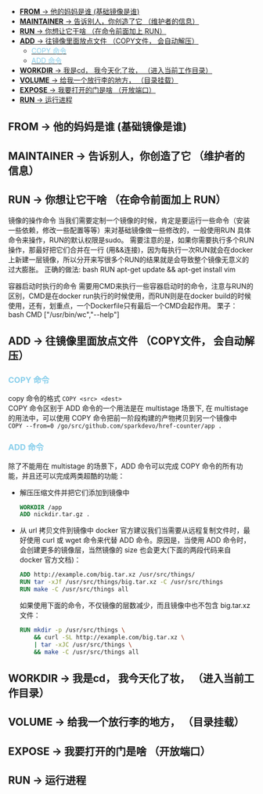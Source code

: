 <!-- TOC -->

- [**FROM** -> 他的妈妈是谁 (基础镜像是谁)](#from---他的妈妈是谁-基础镜像是谁)
- [**MAINTAINER** -> 告诉别人，你创造了它 （维护者的信息）](#maintainer---告诉别人你创造了它-维护者的信息)
- [**RUN** -> 你想让它干啥 （在命令前面加上 RUN）](#run---你想让它干啥-在命令前面加上-run)
- [**ADD** -> 往镜像里面放点文件 （COPY文件， 会自动解压）](#add---往镜像里面放点文件-copy文件-会自动解压)
  - [<font color="skyblue">COPY 命令</font>](#font-colorskybluecopy-命令font)
  - [<font color="skyblue">ADD 命令</font>](#font-colorskyblueadd-命令font)
- [**WORKDIR** -> 我是cd， 我今天化了妆， （进入当前工作目录）](#workdir---我是cd-我今天化了妆-进入当前工作目录)
- [**VOLUME** -> 给我一个放行李的地方， （目录挂载）](#volume---给我一个放行李的地方-目录挂载)
- [**EXPOSE** -> 我要打开的门是啥 （开放端口）](#expose---我要打开的门是啥-开放端口)
- [**RUN** -> 运行进程](#run---运行进程)

<!-- /TOC -->

## **FROM** -> 他的妈妈是谁 (基础镜像是谁)

## **MAINTAINER** -> 告诉别人，你创造了它 （维护者的信息）

## **RUN** -> 你想让它干啥 （在命令前面加上 RUN）
镜像的操作命令 当我们需要定制一个镜像的时候，肯定是要运行一些命令（安装一些依赖，修改一些配置等等）来对基础镜像做一些修改的，一般使用RUN 具体命令来操作，RUN的默认权限是sudo。 需要注意的是，如果你需要执行多个RUN操作，那最好把它们合并在一行 (用&&连接)，因为每执行一次RUN就会在docker上新建一层镜像，所以分开来写很多个RUN的结果就是会导致整个镜像无意义的过大膨胀。 正确的做法: bash RUN apt-get update && apt-get install vim

容器启动时执行的命令 需要用CMD来执行一些容器启动时的命令，注意与RUN的区别，CMD是在docker run执行的时候使用，而RUN则是在docker build的时候使用，还有，划重点，一个Dockerfile只有最后一个CMD会起作用。 栗子： bash CMD ["/usr/bin/wc","--help"]

## **ADD** -> 往镜像里面放点文件 （COPY文件， 会自动解压）
### <font color="skyblue">COPY 命令</font>
copy 命令的格式 `COPY <src> <dest>`  
COPY 命令区别于 ADD 命令的一个用法是在 multistage 场景下, 在 multistage 的用法中，可以使用 COPY 命令把前一阶段构建的产物拷贝到另一个镜像中  
`COPY --from=0 /go/src/github.com/sparkdevo/href-counter/app .`

### <font color="skyblue">ADD 命令</font>
除了不能用在 multistage 的场景下，ADD 命令可以完成 COPY 命令的所有功能，并且还可以完成两类超酷的功能：
+ 解压压缩文件并把它们添加到镜像中
  ```dockerfile
  WORKDIR /app
  ADD nickdir.tar.gz .
  ```
+ 从 url 拷贝文件到镜像中
  docker 官方建议我们当需要从远程复制文件时，最好使用 curl 或 wget 命令来代替 ADD 命令。原因是，当使用 ADD 命令时，会创建更多的镜像层，当然镜像的 size 也会更大(下面的两段代码来自 docker 官方文档)：
  ```dockerfile
  ADD http://example.com/big.tar.xz /usr/src/things/
  RUN tar -xJf /usr/src/things/big.tar.xz -C /usr/src/things
  RUN make -C /usr/src/things all
  ```
  如果使用下面的命令，不仅镜像的层数减少，而且镜像中也不包含 big.tar.xz 文件：
  ```dockerfile
  RUN mkdir -p /usr/src/things \
      && curl -SL http://example.com/big.tar.xz \
      | tar -xJC /usr/src/things \
      && make -C /usr/src/things all
  ```

## **WORKDIR** -> 我是cd， 我今天化了妆， （进入当前工作目录）

## **VOLUME** -> 给我一个放行李的地方， （目录挂载）

## **EXPOSE** -> 我要打开的门是啥 （开放端口）

## **RUN** -> 运行进程
























